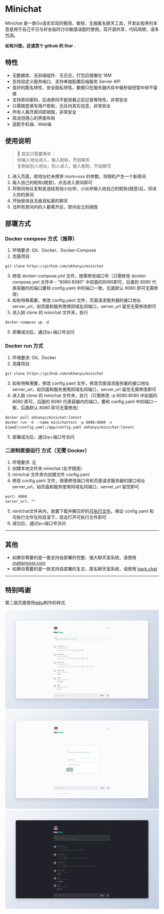 # Minichat
Minichat 是一款Go语言实现的极简、极轻、无痕匿名聊天工具，开发此程序的本意是用于自己平日与好友临时讨论敏感话题时使用，现开源共享，代码简陋，请多包涵。

**如有兴致，还请赏个 github 的 Star .**

## 特性

* 无数据库、无前端组件、无日志，打包后镜像仅 16M
* 支持自定义服务端口、支持单独配置后端服务 Server API
* 良好的匿名特性、安全隐私特性，数据只在服务器内存中毫秒级短暂中转不留痕
* 支持房间密码、后进房间不能观看之前记录等特性，非常安全
* 只需随意填写用户昵称，无任何真实信息，非常安全
* 所有人离开房间即销毁，非常安全
* 简洁但用心的界面布局
* 适配手机端、Web端

## 使用说明

> 🌟 其实只需要两步：  
你输入地址进入，输入昵称，开始聊天  
复制给别人地址，别人进入，输入昵称，开始聊天

1. 进入页面，若地址栏未携带 room=xxx 的参数，将随机产生一个新房间
2. 输入自己的昵称(随意)，点击进入房间即可
3. 将房间地址复制发送给其他小伙伴，小伙伴输入他自己的昵称(随意)后，将进入你的房间
4. 开始愉快且无痕且私密的聊天
5. 当所有房间内的人都离开后，房间会立刻销毁


## 部署方式

### Docker compose 方式（推荐）

1. 环境要求: Git、Docker、Docker-Compose
2. 克隆项目:
```
git clone https://github.com/okhanyu/minichat
```
3. 修改 docker-compose.yml 文件，按需修改端口号（只需修改 docker-compose.yml 文件中 - "8080:8080" 中前面的8080即可，后面的 8080 代表容器内的端口要和 config.yaml 中的端口一致，后面默认 8080 即可无需修改）
4. 如有特殊需要，修改 config.yaml 文件，页面请求服务器的接口地址 server_url，如页面和服务使用同域名同端口，server_url 留空无需修改即可
5. 进入刚 clone 的 minichat 文件夹，执行
```
docker-compose up -d
```
5. 部署成功后，通过ip+端口号访问

### Docker run 方式

1. 环境要求: Git、Docker
2. 克隆项目:
```
git clone https://github.com/okhanyu/minichat
```
3. 如有特殊需要，修改 config.yaml 文件，修改页面请求服务器的接口地址 server_url，如页面和服务使用同域名同端口，server_url 留空无需修改即可
4. 进入刚 clone 的 minichat 文件夹，执行（只需修改 -p 8080:8080 中前面的 8080 即可，后面的 8080 代表容器内的端口，要和 config.yaml 中的端口一致，后面默认 8080 即可无需修改）
```
docker pull okhanyu/minichat:latest  
docker run -d --name minichattest -p 8080:8080 -v $(pwd)/config.yaml:/app/config.yaml okhanyu/minichat:latest
```
5. 部署成功后，通过ip+端口号访问

### 二进制直接运行 方式（无需 Docker）

1. 环境要求: 无
2. 创建本地文件夹 minichat (名字随意)
3. minichat 文件夹内创建文件 config.yaml
4. 修改 config.yaml 文件，按需修改端口号和页面请求服务器的接口地址 server_url，如页面和服务使用同域名同端口，server_url 留空即可
```
port: 8080
server_url: ""
```
5. minichat文件夹内，放置下载并解压好的[可执行文件](https://github.com/okhanyu/minichat/releases/)，保证 config.yaml 和 可执行文件在同目录下，双击打开可执行文件即可
5. 成功后，通过ip+端口号访问

---

## 其他
* 如果你需要的是一套支持自部署的完整、强大聊天室系统，请使用 [mattermost.com](https://mattermost.com/)
* 如果你需要的是一款支持自部署的复古、匿名聊天室系统，请使用 [hack.chat](https://hack.chat/)

---

## 特别鸣谢
第二版页面使用[ddiu](https://ddiu.io)制作的样式.

![](chatdemo2.png)
![](chatdemo1.png)
![](chatdemo3.png)  
